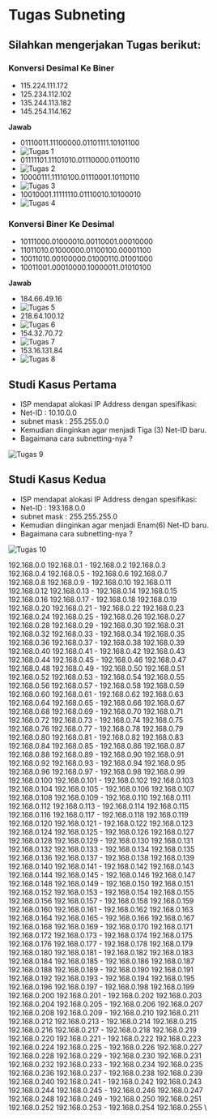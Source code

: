 # Tugas Subneting

## Silahkan mengerjakan Tugas berikut:

### Konversi Desimal Ke Biner

- 115.224.111.172
- 125.234.112.102
- 135.244.113.182
- 145.254.114.162

**Jawab** 

- 01110011.11100000.01101111.10101100
- ![Tugas 1](./img/tugas1.png) 
- 01111101.11101010.01110000.01100110
- ![Tugas 2](./img/tugas2.png) 
- 10000111.11110100.01110001.10110110
- ![Tugas 3](./img/tugas3.png) 
- 10010001.11111110.01110010.10100010
- ![Tugas 4](./img/tugas4.png) 

### Konversi Biner Ke Desimal

- 10111000.01000010.00110001.00010000
- 11011010.01000000.01100100.00001100
- 10011010.00100000.01000110.01001000
- 10011001.00010000.10000011.01010100

**Jawab** 

- 184.66.49.16
- ![Tugas 5](./img/tugas5.png) 
- 218.64.100.12
- ![Tugas 6](./img/tugas6.png) 
- 154.32.70.72
- ![Tugas 7](./img/tugas7.png) 
- 153.16.131.84
- ![Tugas 8](./img/tugas8.png) 

## Studi Kasus Pertama

- ISP mendapat alokasi IP Address dengan spesifikasi:
- Net-ID : 10.10.0.0
- subnet mask : 255.255.0.0
- Kemudian diinginkan agar menjadi Tiga (3) Net-ID baru.
- Bagaimana cara subnetting-nya ?

![Tugas 9](./img/tugas9.png) 

## Studi Kasus Kedua

- ISP mendapat alokasi IP Address dengan spesifikasi:
- Net-ID : 193.168.0.0
- subnet mask : 255.255.255.0
- Kemudian diinginkan agar menjadi Enam(6) Net-ID baru.
- Bagaimana cara subnetting-nya ?

![Tugas 10](./img/tugas10.png) 

192.168.0.0	192.168.0.1 - 192.168.0.2	192.168.0.3 \
192.168.0.4	192.168.0.5 - 192.168.0.6	192.168.0.7 \
192.168.0.8	192.168.0.9 - 192.168.0.10	192.168.0.11 \
192.168.0.12	192.168.0.13 - 192.168.0.14	192.168.0.15 \
192.168.0.16	192.168.0.17 - 192.168.0.18	192.168.0.19 \
192.168.0.20	192.168.0.21 - 192.168.0.22	192.168.0.23 \
192.168.0.24	192.168.0.25 - 192.168.0.26	192.168.0.27 \
192.168.0.28	192.168.0.29 - 192.168.0.30	192.168.0.31 \
192.168.0.32	192.168.0.33 - 192.168.0.34	192.168.0.35 \
192.168.0.36	192.168.0.37 - 192.168.0.38	192.168.0.39 \
192.168.0.40	192.168.0.41 - 192.168.0.42	192.168.0.43 \
192.168.0.44	192.168.0.45 - 192.168.0.46	192.168.0.47 \
192.168.0.48	192.168.0.49 - 192.168.0.50	192.168.0.51 \
192.168.0.52	192.168.0.53 - 192.168.0.54	192.168.0.55 \
192.168.0.56	192.168.0.57 - 192.168.0.58	192.168.0.59 \
192.168.0.60	192.168.0.61 - 192.168.0.62	192.168.0.63 \
192.168.0.64	192.168.0.65 - 192.168.0.66	192.168.0.67 \
192.168.0.68	192.168.0.69 - 192.168.0.70	192.168.0.71 \
192.168.0.72	192.168.0.73 - 192.168.0.74	192.168.0.75 \
192.168.0.76	192.168.0.77 - 192.168.0.78	192.168.0.79 \
192.168.0.80	192.168.0.81 - 192.168.0.82	192.168.0.83 \
192.168.0.84	192.168.0.85 - 192.168.0.86	192.168.0.87 \
192.168.0.88	192.168.0.89 - 192.168.0.90	192.168.0.91 \
192.168.0.92	192.168.0.93 - 192.168.0.94	192.168.0.95 \
192.168.0.96	192.168.0.97 - 192.168.0.98	192.168.0.99 \
192.168.0.100	192.168.0.101 - 192.168.0.102	192.168.0.103 \
192.168.0.104	192.168.0.105 - 192.168.0.106	192.168.0.107 \
192.168.0.108	192.168.0.109 - 192.168.0.110	192.168.0.111 \
192.168.0.112	192.168.0.113 - 192.168.0.114	192.168.0.115 \
192.168.0.116	192.168.0.117 - 192.168.0.118	192.168.0.119 \
192.168.0.120	192.168.0.121 - 192.168.0.122	192.168.0.123 \
192.168.0.124	192.168.0.125 - 192.168.0.126	192.168.0.127 \
192.168.0.128	192.168.0.129 - 192.168.0.130	192.168.0.131 \
192.168.0.132	192.168.0.133 - 192.168.0.134	192.168.0.135 \
192.168.0.136	192.168.0.137 - 192.168.0.138	192.168.0.139 \
192.168.0.140	192.168.0.141 - 192.168.0.142	192.168.0.143 \
192.168.0.144	192.168.0.145 - 192.168.0.146	192.168.0.147 \
192.168.0.148	192.168.0.149 - 192.168.0.150	192.168.0.151 \
192.168.0.152	192.168.0.153 - 192.168.0.154	192.168.0.155 \
192.168.0.156	192.168.0.157 - 192.168.0.158	192.168.0.159 \
192.168.0.160	192.168.0.161 - 192.168.0.162	192.168.0.163 \
192.168.0.164	192.168.0.165 - 192.168.0.166	192.168.0.167 \
192.168.0.168	192.168.0.169 - 192.168.0.170	192.168.0.171 \
192.168.0.172	192.168.0.173 - 192.168.0.174	192.168.0.175 \
192.168.0.176	192.168.0.177 - 192.168.0.178	192.168.0.179 \
192.168.0.180	192.168.0.181 - 192.168.0.182	192.168.0.183 \
192.168.0.184	192.168.0.185 - 192.168.0.186	192.168.0.187 \
192.168.0.188	192.168.0.189 - 192.168.0.190	192.168.0.191 \
192.168.0.192	192.168.0.193 - 192.168.0.194	192.168.0.195 \
192.168.0.196	192.168.0.197 - 192.168.0.198	192.168.0.199 \
192.168.0.200	192.168.0.201 - 192.168.0.202	192.168.0.203 \
192.168.0.204	192.168.0.205 - 192.168.0.206	192.168.0.207 \
192.168.0.208	192.168.0.209 - 192.168.0.210	192.168.0.211 \
192.168.0.212	192.168.0.213 - 192.168.0.214	192.168.0.215 \
192.168.0.216	192.168.0.217 - 192.168.0.218	192.168.0.219 \
192.168.0.220	192.168.0.221 - 192.168.0.222	192.168.0.223 \
192.168.0.224	192.168.0.225 - 192.168.0.226	192.168.0.227 \
192.168.0.228	192.168.0.229 - 192.168.0.230	192.168.0.231 \
192.168.0.232	192.168.0.233 - 192.168.0.234	192.168.0.235 \
192.168.0.236	192.168.0.237 - 192.168.0.238	192.168.0.239 \
192.168.0.240	192.168.0.241 - 192.168.0.242	192.168.0.243 \
192.168.0.244	192.168.0.245 - 192.168.0.246	192.168.0.247 \
192.168.0.248	192.168.0.249 - 192.168.0.250	192.168.0.251 \
192.168.0.252	192.168.0.253 - 192.168.0.254	192.168.0.255 \

